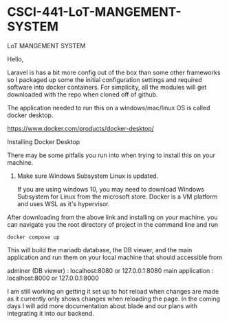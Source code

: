# CSCI-441-LoT-MANGEMENT-SYSTEM

LoT MANGEMENT SYSTEM

Hello, 

Laravel is has a bit more config out of the box than some other frameworks so I packaged up some the initial configuration settings and required software into docker containers. For simplicity, all the modules will get downloaded with the repo when cloned off of github.

The application needed to run this on a windows/mac/linux OS is called docker desktop.

https://www.docker.com/products/docker-desktop/

Installing Docker Desktop

There may be some pitfalls you run into when trying to install this on your machine. 

1. Make sure Windows Subsystem Linux is updated.

    If you are using windows 10, you may need to download Windows Subsystem for Linux from the microsoft store. Docker is a VM platform and uses WSL as it's hypervisor. 

After downloading from the above link and installing on your machine. you can navigate you the root directory of project in the command line and run 

`docker compose up`

This will build the mariadb database, the DB viewer, and the main application and run them on your local machine that should accessible from

adminer (DB viewer) : localhost:8080 or 127.0.0.1:8080
main application : localhost:8000 or 127.0.0.1:8000

I am still working on getting it set up to hot reload when changes are made as it currently only shows changes when reloading the page. In the coming days I will add more documentation about blade and our plans with integrating it into our backend.





